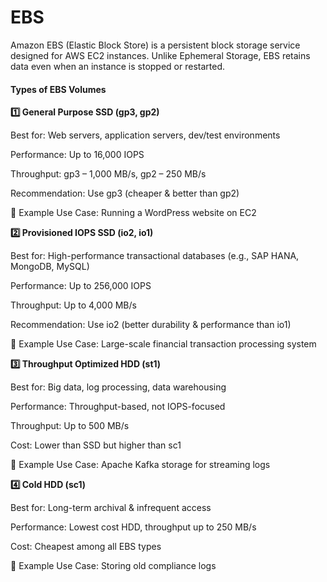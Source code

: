 # **EBS**

Amazon EBS (Elastic Block Store) is a persistent block storage service designed for AWS EC2 instances. Unlike Ephemeral Storage, EBS retains data even when an instance is stopped or restarted.

#### **Types of EBS Volumes**

**1️⃣ General Purpose SSD (gp3, gp2)**

Best for: Web servers, application servers, dev/test environments

Performance: Up to 16,000 IOPS

Throughput: gp3 – 1,000 MB/s, gp2 – 250 MB/s

Recommendation: Use gp3 (cheaper & better than gp2)

🔹 Example Use Case: Running a WordPress website on EC2

**2️⃣ Provisioned IOPS SSD (io2, io1)**

Best for: High-performance transactional databases (e.g., SAP HANA, MongoDB, MySQL)

Performance: Up to 256,000 IOPS

Throughput: Up to 4,000 MB/s

Recommendation: Use io2 (better durability & performance than io1)

🔹 Example Use Case: Large-scale financial transaction processing system


**3️⃣ Throughput Optimized HDD (st1)**

Best for: Big data, log processing, data warehousing

Performance: Throughput-based, not IOPS-focused

Throughput: Up to 500 MB/s

Cost: Lower than SSD but higher than sc1

🔹 Example Use Case: Apache Kafka storage for streaming logs


**4️⃣ Cold HDD (sc1)**

Best for: Long-term archival & infrequent access

Performance: Lowest cost HDD, throughput up to 250 MB/s

Cost: Cheapest among all EBS types



🔹 Example Use Case: Storing old compliance logs
